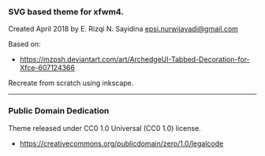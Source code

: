 ### SVG based theme for xfwm4.

Created April 2018 by E. Rizqi N. Sayidina <epsi.nurwijayadi@gmail.com>

Based on:

* https://mzpsh.deviantart.com/art/ArchedgeUI-Tabbed-Decoration-for-Xfce-607124366

Recreate from scratch using inkscape.

-- -- --

### Public Domain Dedication

Theme released under CC0 1.0 Universal (CC0 1.0) license.

* https://creativecommons.org/publicdomain/zero/1.0/legalcode
